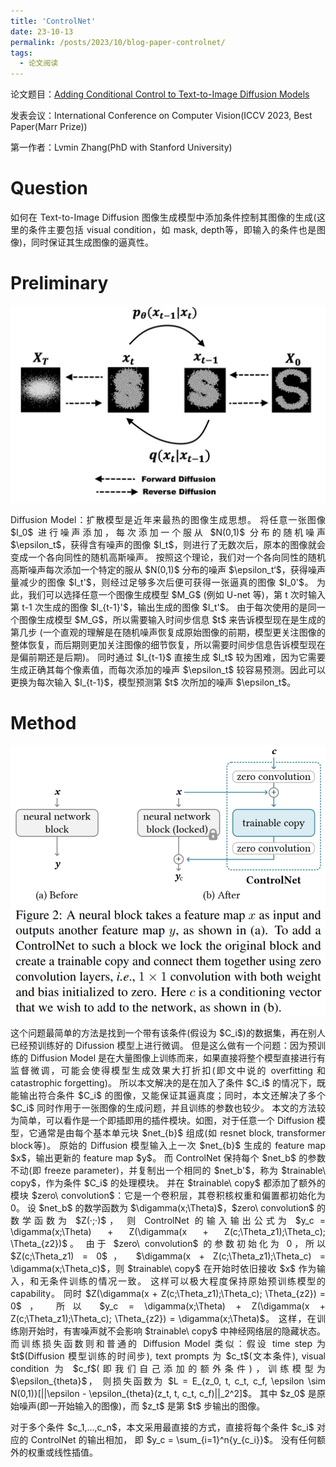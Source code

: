 ```yaml
---
title: 'ControlNet'
date: 23-10-13
permalink: /posts/2023/10/blog-paper-controlnet/
tags:
  - 论文阅读
---
```


<p style="text-align:justify; text-justify:inter-ideograph;"> 论文题目：<a href="https://openaccess.thecvf.com/content/ICCV2023/html/Zhang_Adding_Conditional_Control_to_Text-to-Image_Diffusion_Models_ICCV_2023_paper.html" target="_blank" title="ControlNet">Adding Conditional Control to Text-to-Image Diffusion Models</a></p>

发表会议：International Conference on Computer Vision(ICCV 2023, Best Paper(Marr Prize))

第一作者：Lvmin Zhang(PhD with Stanford University)

Question
===
<p style="text-align:justify; text-justify:inter-ideograph;"> 如何在 Text-to-Image Diffusion 图像生成模型中添加条件控制其图像的生成(这里的条件主要包括 visual condition，如 mask, depth等，即输入的条件也是图像)，同时保证其生成图像的逼真性。 </p>

Preliminary
===

![Diffusion Model](/images/paper_ControlNet_Diffusion_Model.jpg)

<p style="text-align:justify; text-justify:inter-ideograph;"> Diffusion Model：扩散模型是近年来最热的图像生成思想。
将任意一张图像 $I_0$ 进行噪声添加，每次添加一个服从 $N(0,1)$ 分布的随机噪声 $\epsilon_t$，获得含有噪声的图像 $I_t$，则进行了无数次后，原本的图像就会变成一个各向同性的随机高斯噪声。
按照这个理论，我们对一个各向同性的随机高斯噪声每次添加一个特定的服从 $N(0,1)$ 分布的噪声 $\epsilon_t‘$，获得噪声量减少的图像 $I_t'$，则经过足够多次后便可获得一张逼真的图像 $I_0'$。
为此，我们可以选择任意一个图像生成模型 $M_G$ (例如 U-net 等)，第 t 次时输入第 t-1 次生成的图像 $I_{t-1}'$，输出生成的图像 $I_t'$。
由于每次使用的是同一个图像生成模型 $M_G$，所以需要输入时间步信息 $t$ 来告诉模型现在是生成的第几步
(一个直观的理解是在随机噪声恢复成原始图像的前期，模型更关注图像的整体恢复，而后期则更加关注图像的细节恢复，所以需要时间步信息告诉模型现在是偏前期还是后期)。
同时通过 $I_{t-1}$ 直接生成 $I_t$ 较为困难，因为它需要生成正确其每个像素值，而每次添加的噪声 $\epsilon_t$ 较容易预测。因此可以更换为每次输入 $I_{t-1}$，模型预测第 $t$ 次所加的噪声 $\epsilon_t$。</p>

Method
===

![ControlNet Architecture](/images/paper_ControlNet.png)

<p style="text-align:justify; text-justify:inter-ideograph;"> 这个问题最简单的方法是找到一个带有该条件(假设为 $C_i$)的数据集，再在别人已经预训练好的 Difussion 模型上进行微调。
但是这么做有一个问题：因为预训练的 Diffusion Model 是在大量图像上训练而来，如果直接将整个模型直接进行有监督微调，可能会使得模型生成效果大打折扣(即文中说的 overfitting 和 catastrophic forgetting)。
所以本文解决的是在加入了条件 $C_i$ 的情况下，既能输出符合条件 $C_i$ 的图像，又能保证其逼真度；同时，本文还解决了多个 $C_i$ 同时作用于一张图像的生成问题，并且训练的参数也较少。
本文的方法较为简单，可以看作是一个即插即用的插件模块。如图，对于任意一个 Diffusion 模型，它通常是由每个基本单元块 $net_{b}$ 组成(如 resnet block, transformer block等)。
原始的 Diffusion 模型输入上一次 $net_{b}$ 生成的 feature map $x$，输出更新的 feature map $y$。
而 ControlNet 保持每个 $net_b$ 的参数不动(即 freeze parameter)，并复制出一个相同的 $net_b'$，称为 $trainable\ copy$，作为条件 $C_i$ 的处理模块。
并在 $trainable\ copy$ 都添加了额外的模块 $zero\ convolution$：它是一个卷积层，其卷积核权重和偏置都初始化为 0。
设 $net_b$ 的数学函数为 $\digamma(x;\Theta)$，$zero\ convolution$ 的数学函数为 $Z(·;·)$，
则 ControlNet 的输入输出公式为 $y_c = \digamma(x;\Theta) + Z(\digamma(x + Z(c;\Theta_z1);\Theta_c); \Theta_{z2})$。
由于 $zero\ convolution$ 的参数初始化为 0，所以 $Z(c;\Theta_z1) = 0$，
$\digamma(x + Z(c;\Theta_z1);\Theta_c) = \digamma(x;\Theta_c)$，则 $trainable\ copy$ 在开始时依旧接收 $x$ 作为输入，和无条件训练的情况一致。
这样可以极大程度保持原始预训练模型的 capability。
同时 $Z(\digamma(x + Z(c;\Theta_z1);\Theta_c); \Theta_{z2}) = 0$，
所以 $y_c = \digamma(x;\Theta) + Z(\digamma(x + Z(c;\Theta_z1);\Theta_c); \Theta_{z2}) = \digamma(x;\Theta)$。
这样，在训练刚开始时，有害噪声就不会影响 $trainable\ copy$ 中神经网络层的隐藏状态。
而训练损失函数则和普通的 Diffusion Model 类似：假设 time step 为 $t$(Diffusion 模型训练的时间步), 
text prompts 为 $c_t$(文本条件), visual condition 为 $c_f$(即我们自己添加的额外条件)，训练模型为 $\epsilon_{theta}$，
则损失函数为 $L = E_{z_0, t, c_t, c_f, \epsilon \sim N(0,1)}[||\epsilon - \epsilon_{theta}(z_t, t, c_t, c_f)||_2^2]$。
其中 $z_0$ 是原始噪声(即一开始输入的图像)，而 $z_t$ 是第 $t$ 步输出的图像。</p>

<p style="text-align:justify; text-justify:inter-ideograph;"> 对于多个条件 $c_1,...,c_n$，本文采用最直接的方式，直接将每个条件 $c_i$ 对应的 ControlNet 的输出相加，
即 $y_c = \sum_{i=1}^n{y_{c_i}}$。
没有任何额外的权重或线性插值。</p>